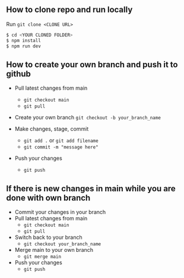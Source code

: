 ## How to clone repo and run locally

Run `git clone <CLONE URL>`

```bash
$ cd <YOUR CLONED FOLDER>
$ npm install
$ npm run dev
```

## How to create your own branch and push it to github

- Pull latest changes from main

  - `git checkout main`
  - `git pull`

- Create your own branch `git checkout -b your_branch_name`
- Make changes, stage, commit
  - `git add .` or `git add filename`
  - `git commit -m "message here"`
- Push your changes
  - `git push`

## If there is new changes in main while you are done with own branch

- Commit your changes in your branch
- Pull latest changes from main
  - `git checkout main`
  - `git pull`
- Switch back to your branch
  - `git checkout your_branch_name`
- Merge main to your own branch
  - `git merge main`
- Push your changes
  - `git push`

